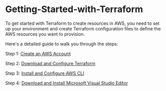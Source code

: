# Getting-Started-with-Terraform

To get started with Terraform to create resources in AWS, you need to set up your environment and create Terraform configuration files to define the AWS resources you want to provision. 

Here's a detailed guide to walk you through the steps:

Step 1: [Create an AWS Account](https://www.googleadservices.com/pagead/aclk?sa=L&ai=DChcSEwjK-L7i0faFAxXvSf8BHeQaDeMYABAAGgJtZA&ase=2&gclid=CjwKCAjw3NyxBhBmEiwAyofDYf3qf7uZXztqX2O-TNmlc23hr8VRWrI5M7vwHOlswDi3I_XVe5FuYhoC1pwQAvD_BwE&ohost=www.google.com&cid=CAESVeD20ymFr9dxH0WWFfg2qASB1rKzUgmaXFepbjhMR2t3jeZCb0t5Fnh0vlxa35B3Fey-7muyd9zva7mEuf7qzGBUVGVlH6UjkX7LvLrZ2ULWaclWV8c&sig=AOD64_3BshBvlhKpuPGxQ9RhDAmpsMPzEw&q&nis=4&adurl&ved=2ahUKEwjPwrji0faFAxUNkYkEHUxIDu4Q0Qx6BAgOEAE)

Step 2: [Download and Configure Terraform](https://github.com/aniwardhan/Getting-Started-with-Terraform/blob/main/How%20to%20Install%20Terraform%20on%20Windows.md) 

Step 3: [Install and Configure AWS CLI](https://github.com/aniwardhan/Getting-Started-with-Terraform/blob/main/Install%20AWS%20CLI.md)

Step 4: [Download and Install Microsoft Visual Studio Editor](https://code.visualstudio.com/download)

